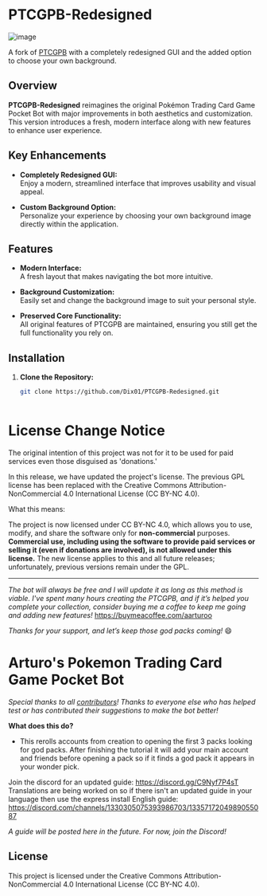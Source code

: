 
# PTCGPB-Redesigned

![image](https://github.com/user-attachments/assets/2f45194f-9745-4b6f-b9ec-8758d3358590)

A fork of [PTCGPB](https://github.com/Arturo-1212/PTCGPB) with a completely redesigned GUI and the added option to choose your own background.

## Overview

**PTCGPB-Redesigned** reimagines the original Pokémon Trading Card Game Pocket Bot with major improvements in both aesthetics and customization. This version introduces a fresh, modern interface along with new features to enhance user experience.

## Key Enhancements

- **Completely Redesigned GUI:**  
  Enjoy a modern, streamlined interface that improves usability and visual appeal.
  
- **Custom Background Option:**  
  Personalize your experience by choosing your own background image directly within the application.

## Features

- **Modern Interface:**  
  A fresh layout that makes navigating the bot more intuitive.
  
- **Background Customization:**  
  Easily set and change the background image to suit your personal style.
  
- **Preserved Core Functionality:**  
  All original features of PTCGPB are maintained, ensuring you still get the full functionality you rely on.

## Installation

1. **Clone the Repository:**
   ```bash
   git clone https://github.com/Dix01/PTCGPB-Redesigned.git



# **License Change Notice**
The original intention of this project was not for it to be used for paid services even those disguised as 'donations.'

In this release, we have updated the project's license. The previous GPL license has been replaced with the Creative Commons Attribution-NonCommercial 4.0 International License (CC BY-NC 4.0).

What this means:

The project is now licensed under CC BY-NC 4.0, which allows you to use, modify, and share the software only for **non-commercial** purposes.
**Commercial use, including using the software to provide paid services or selling it (even if donations are involved), is not allowed under this license.**
The new license applies to this and all future releases; unfortunately, previous versions remain under the GPL.

------------------------------------------

*The bot will always be free and I will update it as long as this method is viable. I've spent many hours creating the PTCGPB, and if it’s helped you complete your collection, consider buying me a coffee to keep me going and adding new features!*
https://buymeacoffee.com/aarturoo

*Thanks for your support, and let’s keep those god packs coming!* 😄

# **__Arturo's Pokemon Trading Card Game Pocket Bot__**
*Special thanks to all [contributors](https://github.com/Arturo-1212/PTCGPB/graphs/contributors)! Thanks to everyone else who has helped test or has contributed their suggestions to make the bot better!*

**__What does this do?__**
- This rerolls accounts from creation to opening the first 3 packs looking for god packs. After finishing the tutorial it will add your main account and friends before opening a pack so if it finds a god pack it appears in your wonder pick.

Join the discord for an updated guide: https://discord.gg/C9Nyf7P4sT Translations are being worked on so if there isn't an updated guide in your language then use the express install English guide: https://discord.com/channels/1330305075393986703/1335717204989055087

_A guide will be posted here in the future. For now, join the Discord!_

## License
This project is licensed under the Creative Commons Attribution-NonCommercial 4.0 International License (CC BY-NC 4.0).

